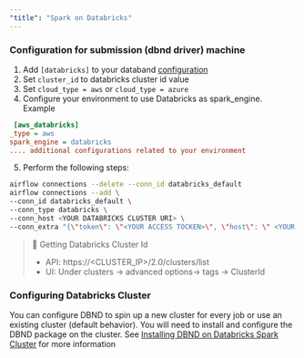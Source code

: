 ```yaml
---
"title": "Spark on Databricks"
---
```

### Configuration for submission (dbnd driver) machine
  1.  Add `[databricks]` to your databand [configuration](doc:dbnd-sdk-configuration) 
  2. Set `cluster_id` to databricks cluster id value
  3. Set `cloud_type = aws` or `cloud_type = azure`
  4. Configure your environment to use Databricks as spark_engine. 
Example
```ini
 [aws_databricks]
_type = aws
spark_engine = databricks
.... additional configurations related to your environment
```
 5. Perform the following steps: 

``` bash
airflow connections --delete --conn_id databricks_default
airflow connections --add \
--conn_id databricks_default \
--conn_type databricks \
--conn_host <YOUR DATABRICKS CLUSTER URI> \
--conn_extra "{\"token\": \"<YOUR ACCESS TOCKEN>\", \"host\": \" <YOUR DATABRICKS CLUSTER URI>\"}"
```




>📘 Getting Databricks Cluster Id
> * API: https://<CLUSTER_IP>/2.0/clusters/list
> * UI: Under clusters -> advanced options-> tags -> ClusterId

### Configuring Databricks Cluster
 
You can configure DBND to spin up a new cluster for every job or use an existing cluster (default behavior). You will need to install and configure the DBND package on the cluster. See  [Installing DBND on Databricks Spark Cluster](doc:tracking-databricks) for more information